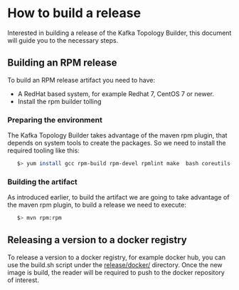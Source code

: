 # How to build a release

Interested in building a release of the Kafka Topology Builder, this document will guide you to the necessary steps.

## Building an RPM release

To build an RPM release artifact you need to have:

* A RedHat based system, for example Redhat 7, CentOS 7 or newer.
* Install the rpm builder tolling

### Preparing the environment

The Kafka Topology Builder takes advantage of the maven rpm plugin, that depends on system tools to create the packages.
So we need to install the required tooling like this:

```bash
   $> yum install gcc rpm-build rpm-devel rpmlint make  bash coreutils diffutils patch rpmdevtools
```

### Building the artifact

As introduced earlier, to build the artifact we are going to take advantage of the maven rpm plugin, to build a release we need to execute:

```bash
   $> mvn rpm:rpm
```

## Releasing a version to a docker registry

To release a version to a docker registry, for example docker hub, you can use the build.sh script under the [release/docker/](release/docker/) directory.
Once the new image is build, the reader will be required to push to the docker repository of interest.